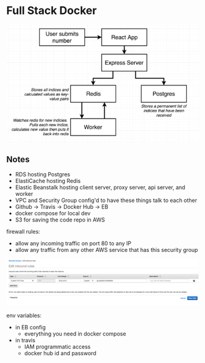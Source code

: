 # Full Stack Docker

![Project architecture](./architecture.png)

## Notes

- RDS hosting Postgres
- ElastiCache hosting Redis
- Elastic Beanstalk hosting client server, proxy server, api server, and worker
- VPC and Security Group config'd to have these things talk to each other
- Github -> Travis -> Docker Hub -> EB
- docker compose for local dev
- S3 for saving the code repo in AWS

firewall rules:

- allow any incoming traffic on port 80 to any IP
- allow any traffic from any other AWS service that has this security group

![Inbound rules](./inbound-rules.png)

env variables:

- in EB config
  - everything you need in docker compose
- in travis
  - IAM programmatic access
  - docker hub id and password

